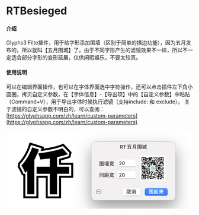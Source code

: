 # RTBesieged

#### 介绍
Glyphs3 Filte插件，用于给字形添加围墙（区别于简单的描边功能），因为五月发布的，所以就叫【五月围城】了。由于不同字形产生的滤镜效果不一样，所以不一定适合部分字形的变形延展，仅供闲暇娱乐，不要太较真。

#### 使用说明
可以在编辑界面操作，也可以在字体界面选中字符操作，还可以点击插件左下角小圆圈，拷贝自定义参数，在【字体信息】-【导出项】中的【自定义参数】中粘贴（Command+V），用于导出字体时候执行滤镜（支持include: 和 exclude）。
关于滤镜的自定义参数不明白的，可以查阅：
[https://glyphsapp.com/zh/learn/custom-parameters](https://glyphsapp.com/zh/learn/custom-parameters)

![输入图片说明](screenshot.png)

